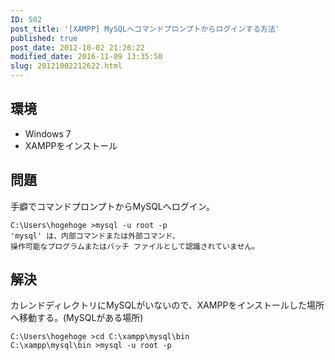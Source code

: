 ```yaml
---
ID: 502
post_title: '[XAMPP] MySQLへコマンドプロンプトからログインする方法'
published: true
post_date: 2012-10-02 21:26:22
modified_date: 2016-11-09 13:35:50
slug: 20121002212622.html
---
```

<!--more-->

<h2>環境</h2>

<ul>
<li>Windows 7</li>
<li>XAMPPをインストール</li>
</ul>

<h2>問題</h2>

手癖でコマンドプロンプトからMySQLへログイン。

<pre><code>C:\Users\hogehoge &gt;mysql -u root -p
'mysql' は、内部コマンドまたは外部コマンド、
操作可能なプログラムまたはバッチ ファイルとして認識されていません。
</code></pre>

<h2>解決</h2>

カレンドディレクトリにMySQLがいないので、XAMPPをインストールした場所へ移動する。(MySQLがある場所)

<pre><code>C:\Users\hogehoge &gt;cd C:\xampp\mysql\bin
C:\xampp\mysql\bin &gt;mysql -u root -p
</code></pre>